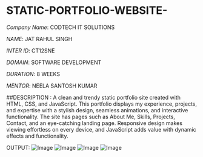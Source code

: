 # STATIC-PORTFOLIO-WEBSITE-

*Company Name*: CODTECH IT SOLUTIONS

*NAME*: JAT RAHUL SINGH

*INTER ID*: CT12SNE

*DOMAIN*: SOFTWARE DEVELOPMENT

*DURATION*: 8 WEEKS

*MENTOR*: NEELA SANTOSH KUMAR

##DESCRIPTION : A clean and trendy static portfolio site created with HTML, CSS, and JavaScript. This portfolio displays my experience, projects, and expertise with a stylish design, seamless animations, and interactive functionality. The site has pages such as About Me, Skills, Projects, Contact, and an eye-catching landing page. Responsive design makes viewing effortless on every device, and JavaScript adds value with dynamic effects and functionality.


OUTPUT: ![Image](https://github.com/user-attachments/assets/acb48a7b-ee36-42d3-9ade-87170ab3d145)
![Image](https://github.com/user-attachments/assets/7904b108-6504-4b51-b7c9-781b44208d7f)
![Image](https://github.com/user-attachments/assets/8bac82ba-e0da-4b3c-a18f-ddcf3712ea34)
![Image](https://github.com/user-attachments/assets/b1305fb4-5b44-4d14-93c1-552732a157ce)
